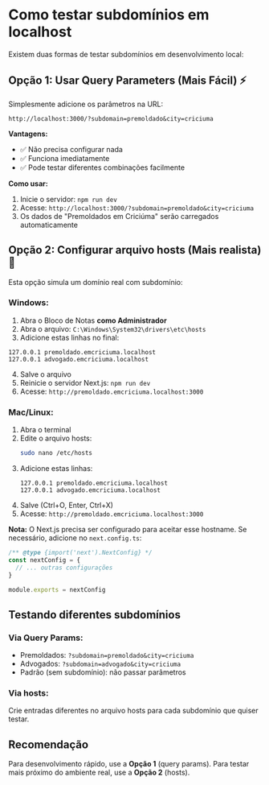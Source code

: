 # Como testar subdomínios em localhost

Existem duas formas de testar subdomínios em desenvolvimento local:

## Opção 1: Usar Query Parameters (Mais Fácil) ⚡

Simplesmente adicione os parâmetros na URL:

```
http://localhost:3000/?subdomain=premoldado&city=criciuma
```

**Vantagens:**
- ✅ Não precisa configurar nada
- ✅ Funciona imediatamente
- ✅ Pode testar diferentes combinações facilmente

**Como usar:**
1. Inicie o servidor: `npm run dev`
2. Acesse: `http://localhost:3000/?subdomain=premoldado&city=criciuma`
3. Os dados de "Premoldados em Criciúma" serão carregados automaticamente

## Opção 2: Configurar arquivo hosts (Mais realista) 🎯

Esta opção simula um domínio real com subdomínio:

### Windows:

1. Abra o Bloco de Notas **como Administrador**
2. Abra o arquivo: `C:\Windows\System32\drivers\etc\hosts`
3. Adicione estas linhas no final:

```
127.0.0.1 premoldado.emcriciuma.localhost
127.0.0.1 advogado.emcriciuma.localhost
```

4. Salve o arquivo
5. Reinicie o servidor Next.js: `npm run dev`
6. Acesse: `http://premoldado.emcriciuma.localhost:3000`

### Mac/Linux:

1. Abra o terminal
2. Edite o arquivo hosts:
   ```bash
   sudo nano /etc/hosts
   ```
3. Adicione estas linhas:
   ```
   127.0.0.1 premoldado.emcriciuma.localhost
   127.0.0.1 advogado.emcriciuma.localhost
   ```
4. Salve (Ctrl+O, Enter, Ctrl+X)
5. Acesse: `http://premoldado.emcriciuma.localhost:3000`

**Nota:** O Next.js precisa ser configurado para aceitar esse hostname. Se necessário, adicione no `next.config.ts`:

```typescript
/** @type {import('next').NextConfig} */
const nextConfig = {
  // ... outras configurações
}

module.exports = nextConfig
```

## Testando diferentes subdomínios

### Via Query Params:
- Premoldados: `?subdomain=premoldado&city=criciuma`
- Advogados: `?subdomain=advogado&city=criciuma`
- Padrão (sem subdomínio): não passar parâmetros

### Via hosts:
Crie entradas diferentes no arquivo hosts para cada subdomínio que quiser testar.

## Recomendação

Para desenvolvimento rápido, use a **Opção 1** (query params). 
Para testar mais próximo do ambiente real, use a **Opção 2** (hosts).

